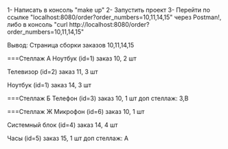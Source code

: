 1- Написать в консоль "make up"
2- Запустить проект
3- Перейти по ссылке "localhost:8080/order?order_numbers=10,11,14,15" через Postman!,
либо в консоль "curl http://localhost:8080/order?order_numbers=10,11,14,15"

Вывод:
      Страница сборки заказов 10,11,14,15

===Стеллаж А
Ноутбук (id=1)
заказ 10, 2 шт

Телевизор (id=2)
заказ 11, 3 шт

Ноутбук (id=1)
заказ 14, 3 шт

===Стеллаж Б
Телефон (id=3)
заказ 10, 1 шт
доп стеллаж: З,В

===Стеллаж Ж
Микрофон (id=6)
заказ 10, 1 шт

Системный блок (id=4)
заказ 14, 4 шт

Часы (id=5)
заказ 15, 1 шт
доп стеллаж: А
